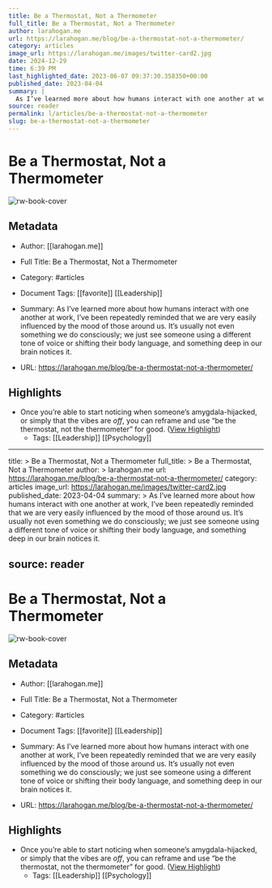 ```yaml
---
title: Be a Thermostat, Not a Thermometer
full_title: Be a Thermostat, Not a Thermometer
author: larahogan.me
url: https://larahogan.me/blog/be-a-thermostat-not-a-thermometer/
category: articles
image_url: https://larahogan.me/images/twitter-card2.jpg
date: 2024-12-29
time: 6:39 PM
last_highlighted_date: 2023-06-07 09:37:30.358350+00:00
published_date: 2023-04-04
summary: |
  As I’ve learned more about how humans interact with one another at work, I’ve been repeatedly reminded that we are very easily influenced by the mood of those around us. It’s usually not even something we do consciously; we just see someone using a different tone of voice or shifting their body language, and something deep in our brain notices it.
source: reader
permalink: l/articles/be-a-thermostat-not-a-thermometer
slug: be-a-thermostat-not-a-thermometer
---
```

# Be a Thermostat, Not a Thermometer

![rw-book-cover](https://larahogan.me/images/twitter-card2.jpg)

## Metadata
- Author: [[larahogan.me]]
- Full Title: Be a Thermostat, Not a Thermometer
- Category: #articles
- Document Tags: [[favorite]] [[Leadership]] 
- Summary: As I’ve learned more about how humans interact with one another at work, I’ve been repeatedly reminded that we are very easily influenced by the mood of those around us. It’s usually not even something we do consciously; we just see someone using a different tone of voice or shifting their body language, and something deep in our brain notices it.


- URL: https://larahogan.me/blog/be-a-thermostat-not-a-thermometer/

## Highlights
- Once you’re able to start noticing when someone’s amygdala-hijacked, or simply that the vibes are *off*, you can reframe and use “be the thermostat, not the thermometer” for good. ([View Highlight](https://read.readwise.io/read/01h2akftgbzc24vmq99eh90v8v))
    - Tags: [[Leadership]] [[Psychology]] 


---
title: >
  Be a Thermostat, Not a Thermometer
full_title: >
  Be a Thermostat, Not a Thermometer
author: >
  larahogan.me
url: https://larahogan.me/blog/be-a-thermostat-not-a-thermometer/
category: articles
image_url: https://larahogan.me/images/twitter-card2.jpg
published_date: 2023-04-04
summary: >
  As I’ve learned more about how humans interact with one another at work, I’ve been repeatedly reminded that we are very easily influenced by the mood of those around us. It’s usually not even something we do consciously; we just see someone using a different tone of voice or shifting their body language, and something deep in our brain notices it.


source: reader
---
# Be a Thermostat, Not a Thermometer

![rw-book-cover](https://larahogan.me/images/twitter-card2.jpg)

## Metadata
- Author: [[larahogan.me]]
- Full Title: Be a Thermostat, Not a Thermometer
- Category: #articles
- Document Tags: [[favorite]] [[Leadership]] 
- Summary: As I’ve learned more about how humans interact with one another at work, I’ve been repeatedly reminded that we are very easily influenced by the mood of those around us. It’s usually not even something we do consciously; we just see someone using a different tone of voice or shifting their body language, and something deep in our brain notices it.


- URL: https://larahogan.me/blog/be-a-thermostat-not-a-thermometer/

## Highlights
- Once you’re able to start noticing when someone’s amygdala-hijacked, or simply that the vibes are *off*, you can reframe and use “be the thermostat, not the thermometer” for good. ([View Highlight](https://read.readwise.io/read/01h2akftgbzc24vmq99eh90v8v))
    - Tags: [[Leadership]] [[Psychology]] 


